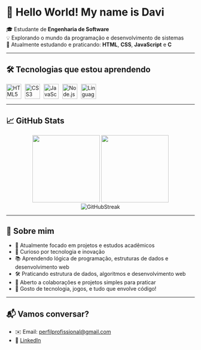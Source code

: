 # 👋 Hello World! My name is Davi

🎓 Estudante de **Engenharia de Software**  
💡 Explorando o mundo da programação e desenvolvimento de sistemas  
🚀 Atualmente estudando e praticando: **HTML**, **CSS**, **JavaScript** e **C**

---

## 🛠️ Tecnologias que estou aprendendo

<div style="display: flex; gap: 10px;">
  <img src="https://cdn.jsdelivr.net/gh/devicons/devicon/icons/html5/html5-original.svg" width="40px" title="HTML5" />
  <img src="https://cdn.jsdelivr.net/gh/devicons/devicon/icons/css3/css3-original.svg" width="40px" title="CSS3" />
  <img src="https://cdn.jsdelivr.net/gh/devicons/devicon/icons/javascript/javascript-original.svg" width="40px" title="JavaScript" />
  <img src="https://cdn.jsdelivr.net/gh/devicons/devicon/icons/nodejs/nodejs-original.svg" width="40px" title="Node.js" />
  <img src="https://cdn.jsdelivr.net/gh/devicons/devicon/icons/c/c-original.svg" width="40px" title="Linguagem C" />
</div>

---

## 📈 GitHub Stats

<div align="center">
  <img height="180em" src="https://github-readme-stats.vercel.app/api?username=Davi-Cyber-Security&show_icons=true&theme=tokyonight" />
  <img height="180em" src="https://github-readme-stats.vercel.app/api/top-langs/?username=Davi-Cyber-Security&layout=compact&theme=tokyonight" />
  <br />
  <img src="https://streak-stats.demolab.com?user=Davi-Cyber-Security&theme=tokyonight&date_format=M%20j%5B%2C%20Y%5D" alt="GitHubStreak"/>
</div>

---

## 🌱 Sobre mim

- 🔭 Atualmente focado em projetos e estudos acadêmicos  
- 🧩 Curioso por tecnologia e inovação  
- 📚 Aprendendo lógica de programação, estruturas de dados e desenvolvimento web  
- 🛠️ Praticando estrutura de dados, algoritmos e desenvolvimento web  
- 🤝 Aberto a colaborações e projetos simples para praticar  
- 💬 Gosto de tecnologia, jogos, e tudo que envolve código!

---

## 📬 Vamos conversar?

- ✉️ Email: perfilprofissional@gmail.com  
- 💼 [LinkedIn](https://www.linkedin.com/in/davi-gabriel-1a62a92a5?utm_source=share&utm_campaign=share_via&utm_content=profile&utm_medium=android_app)  
